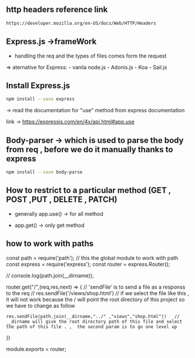  ## http headers reference link


```sh
https://developer.mozilla.org/en-US/docs/Web/HTTP/Headers
``` 


## Express.js ->frameWork

  - handling the req and the types of files comes form the request

 => aternative for Express: 
         - vanila node.js
         - Adonis.js
         - Koa
         - Sail.js



## Install Express.js

```sh
npm install --save express
```

 -> read the documentation for "use" method from express documentation

 link -> https://expressjs.com/en/4x/api.html#app.use

## Body-parser  -> which is used to parse the body from req , before we do it manually thanks to express

```sh
npm install --save body-parse
```

## How to restrict to a particular method (GET , POST ,PUT , DELETE , PATCH)

 - generally app.use() -> for all method

 - app.get() -> only get method


## how to work with paths 

const path = require('path'); // this the global module to work with path
const express = require('express');
const router = express.Router();

// console.log(path.join(__dirname));

router.get("/",(req,res,next) => {
    // 'sendFile' is to send a file as a responss to the req
    // res.sendFile('/views/shop.html')  // if we select the file like this , it will not work because the / will point the root directory of this project so we have to change as follow
     
    res.sendFile(path.join(__dirname,"../" ,"views","shop.html"))   // __dirname will give the root directory path of this file and select the path of this file . ,  the second param is to go one level up  



})

module.exports = router;



